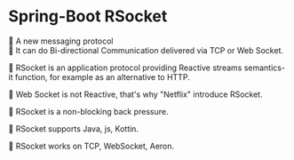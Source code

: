 # Spring-Boot RSocket
🔘 A new messaging protocol                                                                                        
🔘 It can do Bi-directional Communication delivered via TCP or Web Socket.    

🔘 RSocket is an application protocol providing Reactive streams semantics-it function, for example as an alternative to HTTP.

🔘 Web Socket is not Reactive, that's why "Netflix" introduce RSocket.

🔘 RSocket is a non-blocking back pressure.

🔘 RSocket supports Java, js, Kottin.

🔘 RSocket works on TCP, WebSocket, Aeron.


